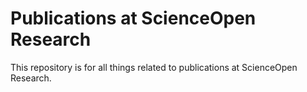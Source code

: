 # Publications at ScienceOpen Research
This repository is for all things related to publications at ScienceOpen Research.
